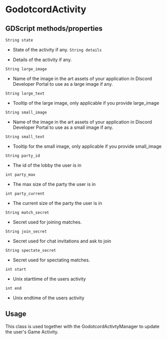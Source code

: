 # GodotcordActivity

## GDScript methods/properties

`String state`  

- State of the activity if any.
`String details`  

- Details of the activity if any.

`String large_image`  

- Name of the image in the art assets of your application in Discord Developer Portal to use as a large image if any.

`String large_text`

- Tooltip of the large image, only applicable if you provide large_image

`String small_image`

- Name of the image in the art assets of your application in Discord Developer Portal to use as a small image if any.

`String small_text`

- Tooltip for the small image, only applicable if you provide small_image

`String party_id`

- The id of the lobby the user is in

`int party_max`

- The max size of the party the user is in

`int party_current`

- The current size of the party the user is in

`String match_secret`  

- Secret used for joining matches.

`String join_secret`

- Secret used for chat invitations and ask to join
  
`String spectate_secret`  

- Secret used for spectating matches.

`int start`

- Unix starttime of the users activity

`int end`

- Unix endtime of the users activity

## Usage

This class is used together with the GodotcordActivtyManager to update the user's Game Activity.

